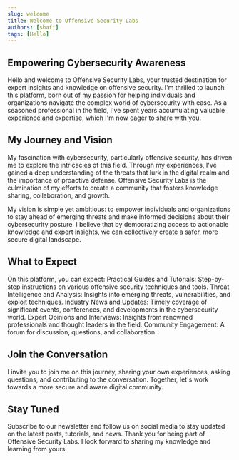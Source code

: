 ```yaml
---
slug: welcome
title: Welcome to Offensive Security Labs
authors: [shafi]
tags: [Hello]
---
```


## Empowering Cybersecurity Awareness
Hello and welcome to Offensive Security Labs, your trusted destination for expert insights and knowledge on offensive security. I'm thrilled to launch this platform, born out of my passion for helping individuals and organizations navigate the complex world of cybersecurity with ease. As a seasoned professional in the field, I've spent years accumulating valuable experience and expertise, which I'm now eager to share with you.

## My Journey and Vision
My fascination with cybersecurity, particularly offensive security, has driven me to explore the intricacies of this field. Through my experiences, I've gained a deep understanding of the threats that lurk in the digital realm and the importance of proactive defense. Offensive Security Labs is the culmination of my efforts to create a community that fosters knowledge sharing, collaboration, and growth.

My vision is simple yet ambitious: to empower individuals and organizations to stay ahead of emerging threats and make informed decisions about their cybersecurity posture. I believe that by democratizing access to actionable knowledge and expert insights, we can collectively create a safer, more secure digital landscape.

## What to Expect
On this platform, you can expect:
Practical Guides and Tutorials: Step-by-step instructions on various offensive security techniques and tools.
Threat Intelligence and Analysis: Insights into emerging threats, vulnerabilities, and exploit techniques.
Industry News and Updates: Timely coverage of significant events, conferences, and developments in the cybersecurity world.
Expert Opinions and Interviews: Insights from renowned professionals and thought leaders in the field.
Community Engagement: A forum for discussion, questions, and collaboration.

## Join the Conversation
I invite you to join me on this journey, sharing your own experiences, asking questions, and contributing to the conversation. Together, let's work towards a more secure and aware digital community.

## Stay Tuned
Subscribe to our newsletter and follow us on social media to stay updated on the latest posts, tutorials, and news.
Thank you for being part of Offensive Security Labs. I look forward to sharing my knowledge and learning from yours.
